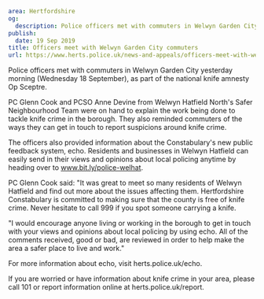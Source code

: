```yaml
area: Hertfordshire
og:
  description: Police officers met with commuters in Welwyn Garden City yesterday morning (Wednesday 18 September), as part of the national knife amnesty Op Sceptre.
publish:
  date: 19 Sep 2019
title: Officers meet with Welwyn Garden City commuters
url: https://www.herts.police.uk/news-and-appeals/officers-meet-with-welwyn-garden-city-commuters-0792
```

Police officers met with commuters in Welwyn Garden City yesterday morning (Wednesday 18 September), as part of the national knife amnesty Op Sceptre.

PC Glenn Cook and PCSO Anne Devine from Welwyn Hatfield North's Safer Neighbourhood Team were on hand to explain the work being done to tackle knife crime in the borough. They also reminded commuters of the ways they can get in touch to report suspicions around knife crime.

The officers also provided information about the Constabulary's new public feedback system, echo. Residents and businesses in Welwyn Hatfield can easily send in their views and opinions about local policing anytime by heading over to www.bit.ly/police-welhat.

PC Glenn Cook said: "It was great to meet so many residents of Welwyn Hatfield and find out more about the issues affecting them. Hertfordshire Constabulary is committed to making sure that the county is free of knife crime. Never hesitate to call 999 if you spot someone carrying a knife.

"I would encourage anyone living or working in the borough to get in touch with your views and opinions about local policing by using echo. All of the comments received, good or bad, are reviewed in order to help make the area a safer place to live and work."

For more information about echo, visit herts.police.uk/echo.

If you are worried or have information about knife crime in your area, please call 101 or report information online at herts.police.uk/report.

